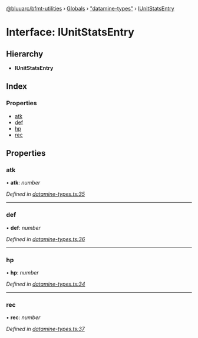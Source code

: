 [@bluuarc/bfmt-utilities](../README.md) › [Globals](../globals.md) › ["datamine-types"](../modules/_datamine_types_.md) › [IUnitStatsEntry](_datamine_types_.iunitstatsentry.md)

# Interface: IUnitStatsEntry

## Hierarchy

* **IUnitStatsEntry**

## Index

### Properties

* [atk](_datamine_types_.iunitstatsentry.md#atk)
* [def](_datamine_types_.iunitstatsentry.md#def)
* [hp](_datamine_types_.iunitstatsentry.md#hp)
* [rec](_datamine_types_.iunitstatsentry.md#rec)

## Properties

###  atk

• **atk**: *number*

*Defined in [datamine-types.ts:35](https://github.com/BluuArc/bfmt-utilities/blob/8be7d96/src/datamine-types.ts#L35)*

___

###  def

• **def**: *number*

*Defined in [datamine-types.ts:36](https://github.com/BluuArc/bfmt-utilities/blob/8be7d96/src/datamine-types.ts#L36)*

___

###  hp

• **hp**: *number*

*Defined in [datamine-types.ts:34](https://github.com/BluuArc/bfmt-utilities/blob/8be7d96/src/datamine-types.ts#L34)*

___

###  rec

• **rec**: *number*

*Defined in [datamine-types.ts:37](https://github.com/BluuArc/bfmt-utilities/blob/8be7d96/src/datamine-types.ts#L37)*
